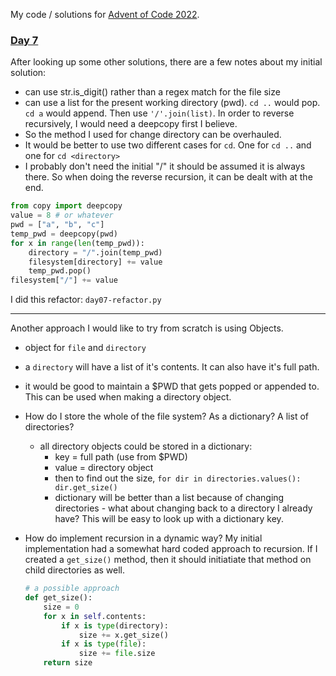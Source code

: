 My code / solutions for [Advent of Code 2022](https://adventofcode.com/2022).



### [Day 7](https://adventofcode.com/2022/day/7)

After looking up some other solutions, there are a few notes about my initial solution:

- can use str.is_digit() rather than a regex match for the file size
- can use a list for the present working directory (pwd). `cd ..` would pop. `cd a` would append. Then use `'/'.join(list)`. In order to reverse recursively, I would need a deepcopy first I believe.
- So the method I used for change directory can be overhauled.
- It would be better to use two different cases for `cd`. One for `cd ..` and one for `cd <directory>`
- I probably don't need the initial "/" it should be assumed it is always there. So when doing the reverse recursion, it can be dealt with at the end.


```python
from copy import deepcopy
value = 8 # or whatever
pwd = ["a", "b", "c"]
temp_pwd = deepcopy(pwd)
for x in range(len(temp_pwd)):
    directory = "/".join(temp_pwd)
    filesystem[directory] += value
    temp_pwd.pop()
filesystem["/"] += value
```

I did this refactor: `day07-refactor.py`

---

Another approach I would like to try from scratch is using Objects.

- object for `file` and `directory`
- a `directory` will have a list of it's contents. It can also have it's full path.
- it would be good to maintain a $PWD that gets popped or appended to. This can be used when making a directory object.
- How do I store the whole of the file system? As a dictionary? A list of directories?
    - all directory objects could be stored in a dictionary:
        - key = full path (use from $PWD)
        - value = directory object
        - then to find out the size, `for dir in directories.values(): dir.get_size()`
        - dictionary will be better than a list because of changing directories - what about changing back to a directory I already have? This will be easy to look up with a dictionary key.

- How do implement recursion in a dynamic way? My initial implementation had a somewhat hard coded approach to recursion. If I created a `get_size()` method, then it should initiatiate that method on child directories as well.

    ```python
    # a possible approach
    def get_size():
        size = 0
        for x in self.contents:
            if x is type(directory):
                size += x.get_size()
            if x is type(file):
                size += file.size
        return size
    ```
